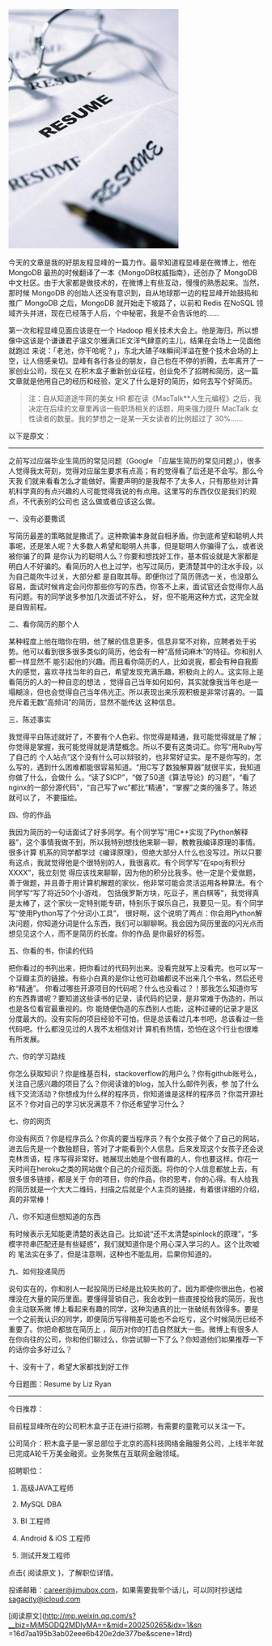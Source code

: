 ![](_resources/写个好简历image0.jpg)

今天的文章是我的好朋友程显峰的一篇力作。最早知道程显峰是在微博上，他在 MongoDB 最热的时候翻译了一本《MongoDB权威指南》，还创办了
MongoDB 中文社区。由于大家都是做技术的，在微博上有些互动，慢慢的熟悉起来。当然，那时候 MongoDB
的创始人还没有意识到，自从地球那一边的程显峰开始鼓捣和推广 MongoDB 之后，MongoDB 就开始走下坡路了，以前和 Redis 在NoSQL
领域齐头并进，现在已经落于人后，个中秘密，我是不会告诉他的……

第一次和程显峰见面应该是在一个 Hadoop 相关技术大会上。他是海归，所以想像中这该是个谦谦君子温文尔雅满口E文洋气肆意的主儿，结果在会场上一见面他就跑过
来说：「老池，你干哈呢？」，东北大碴子味瞬间洋溢在整个技术会场的上空，让人倍感亲切。显峰有各行各业的朋友，自己也在不停的折腾，去年离开了一家创业公司，现在又
在积木盒子重新创业征程，创业免不了招聘和简历，这一篇文章就是他用自己的经历和经验，定义了什么是好的简历，如何去写个好简历。

> 注：自从知道途牛网的美女 HR 都在读《MacTalk**人生元编程》之后，我决定在后续的文章里再谈一些职场相关的话题，用来强力提升 MacTalk
女性读者的数量。我的梦想之一是某一天女读者的比例超过了 30%……

以下是原文：

* * *

之前写过应届毕业生简历的常见问题（Google 「应届生简历的常见问题」），很多人觉得我太苛刻，觉得对应届生要求有点高；有的觉得看了后还是不会写。那么今天我
们就来看看怎么才能做好。需要声明的是我帮不了太多人，只有那些对计算机科学真的有点兴趣的人可能觉得我说的有点用。这里写的东西仅仅是我们的观点，不代表别的公司也
这么做或者应该这么做。

一、没有必要撒谎

写简历最差的策略就是撒谎了。这种欺骗本身就自相矛盾。你到底希望和聪明人共事呢，还是笨人呢？大多数人希望和聪明人共事，但是聪明人你骗得了么，或者说被你骗了的算
是你认为的聪明人么？你要和想找好工作，基本假设就是大家都是明白人不好骗的。看简历的人也上过学，也写过简历，更清楚其中的注水手段，以为自己能吹牛过关，大部分都
是自取其辱。即便你过了简历筛选一关，也没那么容易，面试时候肯定会问你那些你写的东西，你答不上来，面试官还会觉得你人品有问题。有的同学说多参加几次面试不好么，
好，但不能用这种方式，这完全就是自毁前程。

二、看你简历的那个人

某种程度上他在暗你在明，他了解的信息更多，信息非常不对称，应聘者处于劣势。他可以看到很多很多类似的简历，他会有一种“高频词麻木”的特征。你和别人都一样显然不
能引起他的兴趣。而且看你简历的人，比如说我，都会有种自我膨大的感觉，喜欢寻找当年的自己，希望发现充满乐趣，积极向上的人。这实际上是看简历的人的一种自恋的想法
，觉得自己当年如何如何，其实就像我当年也是一塌糊涂，但也会觉得自己当年伟光正。所以表现出来乐观积极是非常讨喜的。一篇充斥着无数“高频词”的简历，显然不能传达
这种信息。

三、陈述事实

我觉得平白陈述就好了，不要有个人色彩。你觉得是精通，我可能觉得就是了解；你觉得是掌握，我可能觉得就是清楚概念。所以不要有这类词汇。你写“用Ruby写了自己的
个人站点”这个没有什么可以辩驳的，也非常好证实。是不是你写的，怎么写的，遇到什么困难都能很容易知道。“用C写了数独解算器”就很平实，我知道你做了什么，会做什
么。“读了SICP”，“做了50道《算法导论》的习题”，“看了nginx的一部分源代码”，“自己写了wc”都比“精通”，“掌握”之类的强多了。陈述就可以了，
不要描绘。

四、你的作品

我因为简历的一句话面试了好多同学。有个同学写“用C++实现了Python解释器”，这个事情我做不到，所以我特别想找他来聊一聊，教教我编译原理的事情。很多计算
机系的同学都学过《编译原理》，但绝大部分人什么也没写过。所以只要有这点，我就觉得他是个很特别的人，我很喜欢。有个同学写“在spoj有积分XXXX”，我立刻觉
得应该找来聊聊，因为他的积分比我多。他一定是个爱做题，善于做题，并且善于用计算机解题的家伙，他非常可能会灵活运用各种算法。有个同学写“写了将近50个小游戏，
包括俄罗斯方块，吃豆子，黑白棋等”，我觉得真是太棒了，这个家伙一定特别能专研，特别乐于娱乐自己，我要见一见。有个同学写“使用Python写了个分词小工具”，
很好啊，这个说明了两点：你会用Python解决问题，你知道分词是什么东西，我们可以聊聊啊。我会因为简历里面的闪光点而想见见这个人，而不是简历的长度。你的作品
是你最好的标签。

五、你看的书，你读的代码

把你看过的书列出来，把你看过的代码列出来。没看完就写上没看完。也可以写一个豆瓣主页的链接。有些小白真的是你让他可劲编都说不出来几个书名，然后还号称“精通”。
你看过哪些开源项目的代码呢？什么也没看过？！那我怎么知道你写的东西靠谱呢？要知道这些读书的记录，读代码的记录，是非常难于伪造的，所以也是各位看官最重视的。你
能随便伪造的东西别人也能，这种过硬的记录才是区分度最大的。没有实际的项目经验不可怕，但是总该看过几本书吧，总该看过一些代码吧。什么都没见过的人我不太相信对计
算机有热情，恐怕在这个行业也很难有所发展。

六、你的学习路线

你怎么获取知识？你是维基百科，stackoverflow的用户么？你有github账号么，关注自己感兴趣的项目了么？你阅读谁的blog，加入什么邮件列表，参
加了什么线下交流活动？你想成为什么样的程序员，你知道谁是这样的程序员？你混开源社区不？你对自己的学习状况满意不？你还希望学习什么？

七、你的网页

你没有网页？你是程序员么？你真的要当程序员？有个女孩子做个了自己的网站，进去后先是一个数独题目，答对了才能看到个人信息。后来发现这个女孩子还会说克林贡语，程
序写得非常好。她展现出她是个很有趣的人，你也要这样。你花一天时间在heroku之类的网站做个自己的介绍页面。将你的个人信息都放上去，有很多很多链接，都是关于
你的项目，你的作品，你的思考，你的心得。有人给我的简历就是一个大大二维码，扫描之后就是个人主页的链接，有着很详细的介绍，真的非常棒！

八、你不知道但想知道的东西

有时候表示无知能更清楚的表达自己。比如说“还不太清楚spinlock的原理”，“多模字符串匹配还是有些疑惑”，我们就知道你是个用心深入学习的人。这个比吹嘘的
笔法实在多了，但是注意啊，这种也不能乱用，后果你知道的。

九、如何投递简历

说句实在的，你和别人一起投简历已经是比较失败的了。因为即便你很出色，也被埋没在大量的简历里面。要懂得营销自己，我会收到一些直接投给我的简历，我也会主动联系微
博上看起来有趣的同学，这种沟通真的比一张破纸有效得多。要是一个之前我认识的同学，即便简历写得稍差可能也不会吃亏，这个时候简历已经不重要了。你把命都放在简历上
，简历对你的打击自然就大一些。微博上有很多人在你向往的公司，你和他们聊过么，你尝试聊一下了么？你知道他们如果推荐一下的话你会多好过么？

十、没有十了，希望大家都找到好工作

今日题图：Resume by Liz Ryan

* * *

今日推荐：

目前程显峰所在的公司积木盒子正在进行招聘，有需要的童靴可以关注一下。

公司简介：积木盒子是一家总部位于北京的高科技网络金融服务公司，上线半年就已完成A轮千万美金融资。业务聚焦在互联网金融领域。

招聘职位：

  1. 高级JAVA工程师

  2. MySQL DBA

  3. BI 工程师

  4. Android & iOS 工程师

  5. 测试开发工程师

点击{ 阅读原文 }，了解职位详情。

投递邮箱：career@jimubox.com，如果需要我带个话儿，可以同时抄送给 sagacity@icloud.com

[阅读原文](http://mp.weixin.qq.com/s?__biz=MjM5ODQ2MDIyMA==&mid=200250265&idx=1&sn
=16d7aa195b3ab02eee6b420e2de377be&scene=1#rd)

